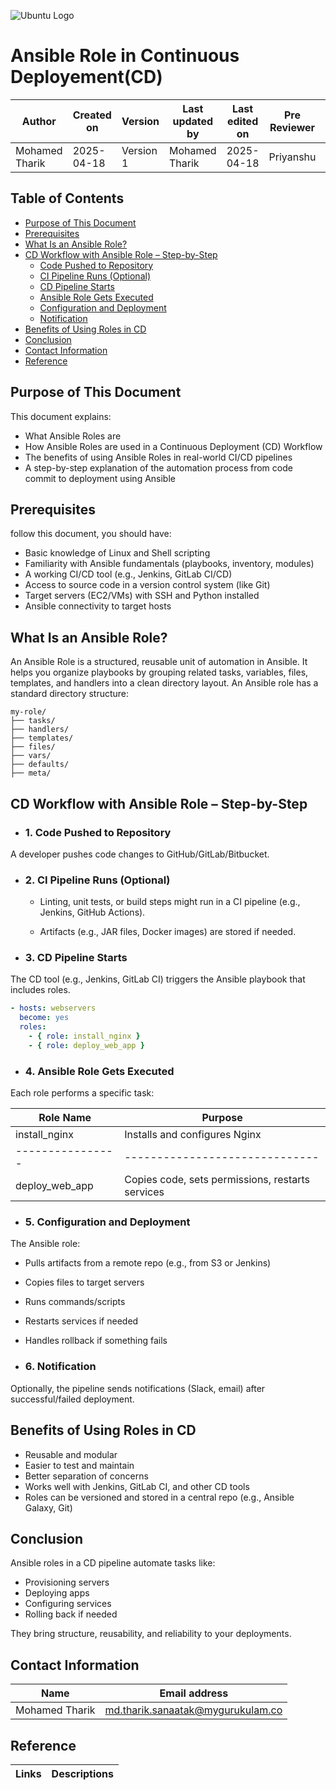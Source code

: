 ![Ubuntu Logo](https://i0.wp.com/blog.knoldus.com/wp-content/uploads/2017/10/ansible_logo.png?fit=1800%2C514&ssl=1)

# **Ansible Role in Continuous Deployement(CD)**

| Author         | Created on     | Version         | Last updated by | Last edited on | Pre Reviewer | L0 Reviewer | L1 Reviewer | L2 Reviewer |
|----------------|----------------|-----------------|-----------------|----------------|---------------|-------------|-------------|-------------|
| Mohamed Tharik | 2025-04-18     |     Version 1         | Mohamed Tharik  | 2025-04-18     |Priyanshu | Khushi | Mukul Joshi|Piyush Upadhyay |

## Table of Contents

- [Purpose of This Document](#purpose-of-this-document)
- [Prerequisites](#prerequisites)
- [What Is an Ansible Role?](#what-is-an-ansible-role)
- [CD Workflow with Ansible Role – Step-by-Step](#cd-workflow-with-ansible-role--step-by-step)
  - [Code Pushed to Repository](#1-code-pushed-to-repository)
  - [CI Pipeline Runs (Optional)](#2-ci-pipeline-runs-optional)
  - [CD Pipeline Starts](#3-cd-pipeline-starts)
  - [Ansible Role Gets Executed](#4-ansible-role-gets-executed)
  - [Configuration and Deployment](#5-configuration-and-deployment)
  - [Notification](#6-notification)
- [Benefits of Using Roles in CD](#benefits-of-using-roles-in-cd)
- [Conclusion](#conclusion)
- [Contact Information](#contact-information)
- [Reference](#reference)


## Purpose of This Document

This document explains:

- What Ansible Roles are
- How Ansible Roles are used in a Continuous Deployment (CD) Workflow
- The benefits of using Ansible Roles in real-world CI/CD pipelines
- A step-by-step explanation of the automation process from code commit to deployment using Ansible

## Prerequisites

follow this document, you should have:

- Basic knowledge of Linux and Shell scripting
- Familiarity with Ansible fundamentals (playbooks, inventory, modules)
- A working CI/CD tool (e.g., Jenkins, GitLab CI/CD)
- Access to source code in a version control system (like Git)
- Target servers (EC2/VMs) with SSH and Python installed
- Ansible connectivity to target hosts

## **What Is an Ansible Role?**

An Ansible Role is a structured, reusable unit of automation in Ansible. It helps you organize playbooks by grouping related tasks, variables, files, templates, and handlers into a clean directory layout.
An Ansible role has a standard directory structure:
```text
my-role/
├── tasks/
├── handlers/
├── templates/
├── files/
├── vars/
├── defaults/
├── meta/
```
## CD Workflow with Ansible Role – Step-by-Step

- ### 1. Code Pushed to Repository
A developer pushes code changes to GitHub/GitLab/Bitbucket.

- ### 2. CI Pipeline Runs (Optional)
  - Linting, unit tests, or build steps might run in a CI pipeline (e.g., Jenkins, GitHub Actions).

  - Artifacts (e.g., JAR files, Docker images) are stored if needed.

- ### 3. CD Pipeline Starts
The CD tool (e.g., Jenkins, GitLab CI) triggers the Ansible playbook that includes roles.
```yaml
- hosts: webservers
  become: yes
  roles:
    - { role: install_nginx }
    - { role: deploy_web_app }
```
- ### 4. Ansible Role Gets Executed
Each role performs a specific task:

|Role Name | Purpose|
|-----------|---------|
|install_nginx | Installs and configures Nginx|
|----------------|------------------------------|
|deploy_web_app | Copies code, sets permissions, restarts services|

- ### 5. Configuration and Deployment
The Ansible role:

  - Pulls artifacts from a remote repo (e.g., from S3 or Jenkins)
  - Copies files to target servers
  - Runs commands/scripts
  - Restarts services if needed
  - Handles rollback if something fails

- ### 6. Notification
Optionally, the pipeline sends notifications (Slack, email) after successful/failed deployment.

## Benefits of Using Roles in CD
- Reusable and modular
- Easier to test and maintain
- Better separation of concerns
- Works well with Jenkins, GitLab CI, and other CD tools
- Roles can be versioned and stored in a central repo (e.g., Ansible Galaxy, Git)

## Conclusion
Ansible roles in a CD pipeline automate tasks like:

- Provisioning servers
- Deploying apps
- Configuring services
- Rolling back if needed

They bring structure, reusability, and reliability to your deployments.

## Contact Information

| Name | Email address         |
|------|------------------------|
| Mohamed Tharik  | md.tharik.sanaatak@mygurukulam.co    |

## Reference

| Links                                                                                                                                                                                                                     | Descriptions                                                                                              |
|---------------------------------------------------------------------------------------------------------------------------------------------------------------------------------------------------------------------------|-----------------------------------------------------------------------------------------------------------|

